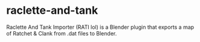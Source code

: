 # raclette-and-tank
Raclette And Tank Importer (RATI lol) is a Blender plugin that exports a map of Ratchet &amp; Clank from .dat files to Blender.
